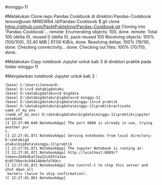 #minggu-11

#Melakukan Clone repo Pandas Cookbook di direktori Pandas-Cookbook
	lenovo@user MINGW64 /d/Pandas-Cookbook
	$ git clone https://github.com/PacktPublishing/Pandas-Cookbook.git
	Cloning into 'Pandas-Cookbook'...
	remote: Enumerating objects: 100, done.
	remote: Total 100 (delta 0), reused 0 (delta 0), pack-reused 100
	Receiving objects: 100% (100/100), 33.40 MiB | 97.00 KiB/s, done.
	Resolving deltas: 100% (19/19), done.
	Checking connectivity... done.
	Checking out files: 100% (70/70), done.

#Melakukan Copy notebook Jupyter untuk bab 3 di direktori praktik pada folder minggu-11

#Menjalankan notebook Jupyter untuk bab 3 :

	(base) C:\Users\lenovo>D:
	(base) D:\>cd databigdataku
	(base) D:\databigdataku>cd bigdata
	(base) D:\databigdataku\bigdata>cd minggu-11
	(base) D:\databigdataku\bigdata\minggu-11>cd praktik
	(base) D:\databigdataku\bigdata\minggu-11\praktik>activate name_of_my_env
	(name_of_my_env) D:\databigdataku\bigdata\minggu-11\praktik>jupyter notebook
	[I 22:27:00.640 NotebookApp] The port 8888 is already in use, trying another por
	t.
	[I 22:27:01.871 NotebookApp] Serving notebooks from local directory: D:\databigd
	ataku\bigdata\minggu-11\praktik
	[I 22:27:01.871 NotebookApp] The Jupyter Notebook is running at:
	[I 22:27:01.871 NotebookApp] http://localhost:8889/?token=2b4bdbaf2ea22cb55fa3aa
	dc0579bec6cb9424bdefe769cc
	[I 22:27:01.872 NotebookApp] Use Control-C to stop this server and shut down all
	 kernels (twice to skip confirmation).
	[C 22:27:01.891 NotebookApp]